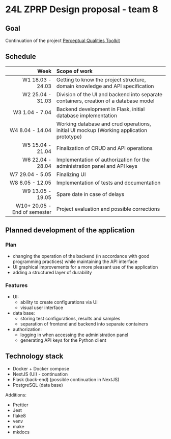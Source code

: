 # 24L ZPRP Design proposal - team 8

## Goal

Continuation of the project [Perceptual Qualities Toolkit](https://github.com/pawelmuller/pq-toolkit)

## Schedule

| Week   |      Scope of work      |
|----------:|:-------------|
| W1 18.03 - 24.03  | Getting to know the project structure, domain knowledge and API specification |
| W2 25.04 - 31.03  | Division of the UI and backend into separate containers, creation of a database model |
| W3 1.04 - 7.04    | Backend development in Flask, initial database implementation |
| W4 8.04 - 14.04   | Working database and crud operations, initial UI mockup (Working application prototype) |
| W5 15.04 - 21.04  | Finalization of CRUD and API operations |
| W6 22.04 - 28.04  | Implementation of authorization for the administration panel and API keys |
| W7 29.04 - 5.05   | Finalizing UI |
| W8 6.05 - 12.05   | Implementation of tests and documentation |
| W9 13.05 - 19.05  | Spare date in case of delays |
| W10+ 20.05 - End of semester | Project evaluation and possible corrections |

## Planned development of the application

### Plan

- changing the operation of the backend (in accordance with good programming practices) while maintaining the API interface
- UI graphical improvements for a more pleasant use of the application
- adding a structured layer of durability

### Features

- UI:
  - ability to create configurations via UI
  - visual user interface
- data base:
  - storing test configurations, results and samples
  - separation of frontend and backend into separate containers
- authorization:
  - logging in when accessing the administration panel
  - generating API keys for the Python client

## Technology stack

- Docker + Docker compose
- NextJS (UI) - continuation
- Flask (back-end) (possible continuation in NextJS)
- PostgreSQL (data base)

Additions:

- Prettier
- Jest
- flake8
- venv
- make
- mkdocs
